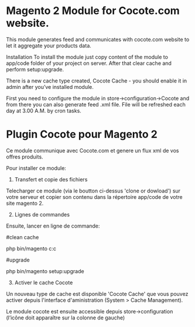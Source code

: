 # Magento 2 Module for Cocote.com website.

This module generates feed and communicates with cocote.com website to let it aggregate your products data.

Installation
To install the module just copy content of the module to app/code folder of your project on server.
After that clear cache and perform setup:upgrade.

There is a new cache type created, Cocote Cache  - you should enable it in admin after you’ve installed module.

First you need to configure the module in store->configuration->Cocote and from there you can also generate feed .xml file.
File will be refreshed each day at 3.00 A.M. by cron tasks.



# Plugin Cocote pour Magento 2

Ce module communique avec Cocote.com et genere un flux xml de vos offres produits.

Pour installer ce module:

1) Transfert et copie des fichiers

Telecharger ce module (via le boutton ci-dessus 'clone or dowload') sur votre serveur et copier son contenu dans la répertoire app/code de votre site magento 2.

2) Lignes de commandes

Ensuite, lancer en ligne de commande:

#clean cache

php bin/magento c:c

#upgrade

php bin/magento setup:upgrade

3) Activer le cache Cocote

Un nouveau type de cache est disponible 'Cocote Cache' que vous pouvez activer depuis l'interface d'aministration (System > Cache Management).

Le module cocote est ensuite accessible depuis store->configuration (l’icône doit apparaître sur la colonne de gauche)
